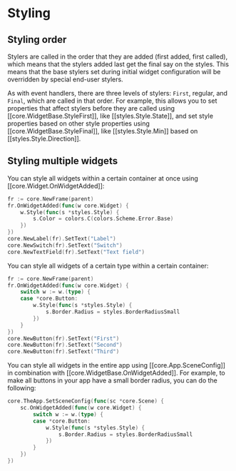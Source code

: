 # Styling

## Styling order

Stylers are called in the order that they are added (first added, first called), which means that the stylers added last get the final say on the styles. This means that the base stylers set during initial widget configuration will be overridden by special end-user stylers.

As with event handlers, there are three levels of stylers: `First`, regular, and `Final`, which are called in that order. For example, this allows you to set properties that affect stylers before they are called using [[core.WidgetBase.StyleFirst]], like [[styles.Style.State]], and set style properties based on other style properties using [[core.WidgetBase.StyleFinal]], like [[styles.Style.Min]] based on [[styles.Style.Direction]].

## Styling multiple widgets

You can style all widgets within a certain container at once using [[core.Widget.OnWidgetAdded]]:

```Go
fr := core.NewFrame(parent)
fr.OnWidgetAdded(func(w core.Widget) {
    w.Style(func(s *styles.Style) {
        s.Color = colors.C(colors.Scheme.Error.Base)
    })
})
core.NewLabel(fr).SetText("Label")
core.NewSwitch(fr).SetText("Switch")
core.NewTextField(fr).SetText("Text field")
```

You can style all widgets of a certain type within a certain container:

```Go
fr := core.NewFrame(parent)
fr.OnWidgetAdded(func(w core.Widget) {
    switch w := w.(type) {
    case *core.Button:
        w.Style(func(s *styles.Style) {
            s.Border.Radius = styles.BorderRadiusSmall
        })
    }
})
core.NewButton(fr).SetText("First")
core.NewButton(fr).SetText("Second")
core.NewButton(fr).SetText("Third")
```

You can style all widgets in the entire app using [[core.App.SceneConfig]] in combination with [[core.WidgetBase.OnWidgetAdded]]. For example, to make all buttons in your app have a small border radius, you can do the following:

```go
core.TheApp.SetSceneConfig(func(sc *core.Scene) {
    sc.OnWidgetAdded(func(w core.Widget) {
        switch w := w.(type) {
        case *core.Button:
            w.Style(func(s *styles.Style) {
                s.Border.Radius = styles.BorderRadiusSmall
            })
        }
    })
})
```
